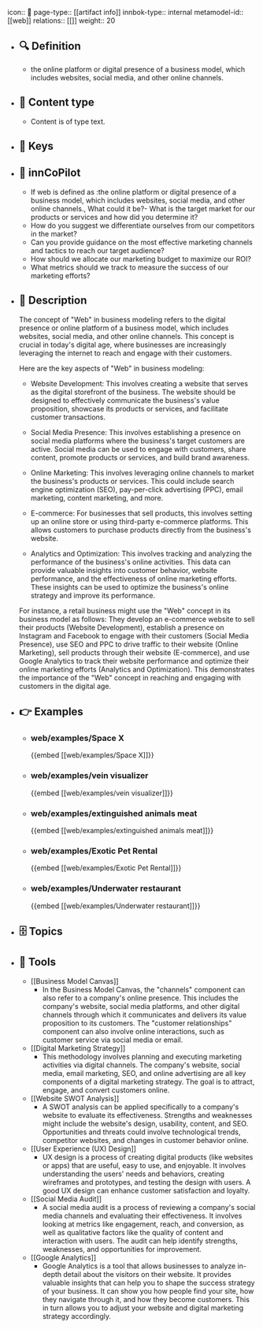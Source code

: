 icon:: 🧿
page-type:: [[artifact info]]
innbok-type:: internal
metamodel-id:: [[web]]
relations:: [[]]
weight:: 20

- ## 🔍 Definition
  - the online platform or digital presence of a business model, which includes websites, social media, and other online channels.
- ## 📰 Content type 
  - Content is of type text.
  
- ## 🔑 Keys
  
- ## 🤖 innCoPilot
  - If web is defined as :the online platform or digital presence of a business model, which includes websites, social media, and other online channels., What could it be?- What is the target market for our products or services and how did you determine it?
  - How do you suggest we differentiate ourselves from our competitors in the market?
  - Can you provide guidance on the most effective marketing channels and tactics to reach our target audience?
  - How should we allocate our marketing budget to maximize our ROI?
  - What metrics should we track to measure the success of our marketing efforts?
- ## 📖 Description
  The concept of "Web" in business modeling refers to the digital presence or online platform of a business model, which includes websites, social media, and other online channels. This concept is crucial in today's digital age, where businesses are increasingly leveraging the internet to reach and engage with their customers.
  
  Here are the key aspects of "Web" in business modeling:
  
  - Website Development: This involves creating a website that serves as the digital storefront of the business. The website should be designed to effectively communicate the business's value proposition, showcase its products or services, and facilitate customer transactions.
  
  - Social Media Presence: This involves establishing a presence on social media platforms where the business's target customers are active. Social media can be used to engage with customers, share content, promote products or services, and build brand awareness.
  
  - Online Marketing: This involves leveraging online channels to market the business's products or services. This could include search engine optimization (SEO), pay-per-click advertising (PPC), email marketing, content marketing, and more.
  
  - E-commerce: For businesses that sell products, this involves setting up an online store or using third-party e-commerce platforms. This allows customers to purchase products directly from the business's website.
  
  - Analytics and Optimization: This involves tracking and analyzing the performance of the business's online activities. This data can provide valuable insights into customer behavior, website performance, and the effectiveness of online marketing efforts. These insights can be used to optimize the business's online strategy and improve its performance.
  
  For instance, a retail business might use the "Web" concept in its business model as follows: They develop an e-commerce website to sell their products (Website Development), establish a presence on Instagram and Facebook to engage with their customers (Social Media Presence), use SEO and PPC to drive traffic to their website (Online Marketing), sell products through their website (E-commerce), and use Google Analytics to track their website performance and optimize their online marketing efforts (Analytics and Optimization). This demonstrates the importance of the "Web" concept in reaching and engaging with customers in the digital age.
- ## 👉 Examples
  - ### web/examples/Space X
    {{embed [[web/examples/Space X]]}}
  - ### web/examples/vein visualizer
    {{embed [[web/examples/vein visualizer]]}}
  - ### web/examples/extinguished animals meat
    {{embed [[web/examples/extinguished animals meat]]}}
  - ### web/examples/Exotic Pet Rental
    {{embed [[web/examples/Exotic Pet Rental]]}}
  - ### web/examples/Underwater restaurant
    {{embed [[web/examples/Underwater restaurant]]}}
  
- ## 🗄️ Topics
  
- ## 🧰 Tools
  - [[Business Model Canvas]]
    - In the Business Model Canvas, the "channels" component can also refer to a company's online presence. This includes the company's website, social media platforms, and other digital channels through which it communicates and delivers its value proposition to its customers. The "customer relationships" component can also involve online interactions, such as customer service via social media or email.
  - [[Digital Marketing Strategy]]
    - This methodology involves planning and executing marketing activities via digital channels. The company's website, social media, email marketing, SEO, and online advertising are all key components of a digital marketing strategy. The goal is to attract, engage, and convert customers online.
  - [[Website SWOT Analysis]]
    - A SWOT analysis can be applied specifically to a company's website to evaluate its effectiveness. Strengths and weaknesses might include the website's design, usability, content, and SEO. Opportunities and threats could involve technological trends, competitor websites, and changes in customer behavior online.
  - [[User Experience (UX) Design]]
    - UX design is a process of creating digital products (like websites or apps) that are useful, easy to use, and enjoyable. It involves understanding the users' needs and behaviors, creating wireframes and prototypes, and testing the design with users. A good UX design can enhance customer satisfaction and loyalty.
  - [[Social Media Audit]]
    - A social media audit is a process of reviewing a company's social media channels and evaluating their effectiveness. It involves looking at metrics like engagement, reach, and conversion, as well as qualitative factors like the quality of content and interaction with users. The audit can help identify strengths, weaknesses, and opportunities for improvement.
  - [[Google Analytics]]
    - Google Analytics is a tool that allows businesses to analyze in-depth detail about the visitors on their website. It provides valuable insights that can help you to shape the success strategy of your business. It can show you how people find your site, how they navigate through it, and how they become customers. This in turn allows you to adjust your website and digital marketing strategy accordingly.

